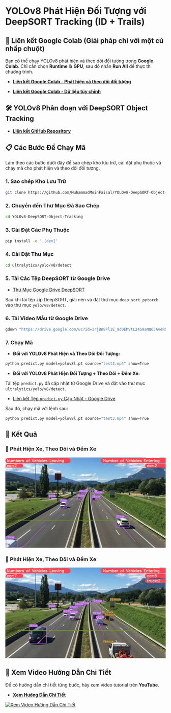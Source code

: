 # YOLOv8 Phát Hiện Đối Tượng với DeepSORT Tracking (ID + Trails)

## 🚀 Liên kết Google Colab (Giải pháp chỉ với một cú nhấp chuột)

Bạn có thể chạy YOLOv8 phát hiện và theo dõi đối tượng trong **Google Colab**. Chỉ cần chọn **Runtime** là **GPU**, sau đó nhấn **Run All** để thực thi chương trình.

- **[Liên kết Google Colab - Phát hiện và theo dõi đối tượng](https://colab.research.google.com/drive/1U6cnTQ0JwCg4kdHxYSl2NAhU4wK18oAu?usp=sharing)**

- **[Liên kết Google Colab - Dữ liệu tùy chỉnh](https://colab.research.google.com/drive/1dEpI2k3m1i0vbvB4bNqPRQUO0gSBTz25?usp=sharing)**

## 🛠️ YOLOv8 Phân đoạn với DeepSORT Object Tracking

- **[Liên kết GitHub Repository](https://github.com/MuhammadMoinFaisal/YOLOv8_Segmentation_DeepSORT_Object_Tracking.git)**

## 📋 Các Bước Để Chạy Mã

Làm theo các bước dưới đây để sao chép kho lưu trữ, cài đặt phụ thuộc và chạy mã cho phát hiện và theo dõi đối tượng.

### 1. Sao chép Kho Lưu Trữ

```bash
git clone https://github.com/MuhammadMoinFaisal/YOLOv8-DeepSORT-Object-Tracking.git
```

### 2. Chuyển đến Thư Mục Đã Sao Chép

```bash
cd YOLOv8-DeepSORT-Object-Tracking
```

### 3. Cài Đặt Các Phụ Thuộc

```bash
pip install -e '.[dev]'
```

### 4. Cài Đặt Thư Mục

```bash
cd ultralytics/yolo/v8/detect
```

### 5. Tải Các Tệp DeepSORT từ Google Drive

- [Thư Mục Google Drive DeepSORT](https://drive.google.com/drive/folders/1kna8eWGrSfzaR6DtNJ8_GchGgPMv3VC8?usp=sharing)

Sau khi tải tệp zip DeepSORT, giải nén và đặt thư mục `deep_sort_pytorch` vào thư mục `yolo/v8/detect`.

### 6. Tải Video Mẫu từ Google Drive

```bash
gdown "https://drive.google.com/uc?id=1rjBn8Fl1E_9d0EMVtL24S9aNQOJAveR5&confirm=t"
```

### 7. Chạy Mã

- **Đối với YOLOv8 Phát Hiện và Theo Dõi Đối Tượng:**

```bash
python predict.py model=yolov8l.pt source="test3.mp4" show=True
```

- **Đối với YOLOv8 Phát Hiện Đối Tượng + Theo Dõi + Đếm Xe:**

Tải tệp `predict.py` đã cập nhật từ Google Drive và đặt vào thư mục `ultralytics/yolo/v8/detect`.

- [Liên kết Tệp `predict.py` Cập Nhật - Google Drive](https://drive.google.com/drive/folders/1awlzTGHBBAn_2pKCkLFADMd1EN_rJETW?usp=sharing)

Sau đó, chạy mã với lệnh sau:

```bash
python predict.py model=yolov8l.pt source="test3.mp4" show=True
```

## 🎯 Kết Quả

### 🚗 Phát Hiện Xe, Theo Dõi và Đếm Xe

![Ví dụ Phát Hiện Xe 1](./figure/figure1.png)

### 🚗 Phát Hiện Xe, Theo Dõi và Đếm Xe

![Ví dụ Phát Hiện Xe 2](./figure/figure3.png)

## 🎥 Xem Video Hướng Dẫn Chi Tiết

Để có hướng dẫn chi tiết từng bước, hãy xem video tutorial trên **YouTube**.

- **[Xem Hướng Dẫn Chi Tiết](https://www.youtube.com/watch?v=9jRRZ-WL698)**

[![Xem Video Hướng Dẫn Chi Tiết](https://img.youtube.com/vi/9jRRZ-WL698/0.jpg)](https://www.youtube.com/watch?v=9jRRZ-WL698)
